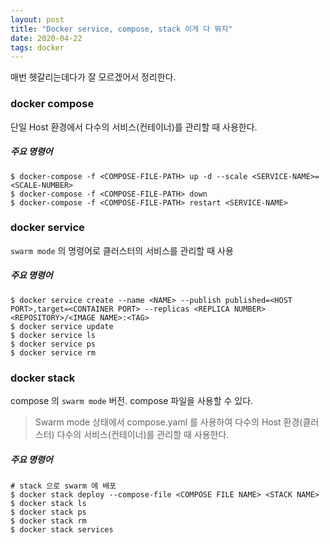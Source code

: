 ```yaml
---
layout: post
title: "Docker service, compose, stack 이게 다 뭐지"
date: 2020-04-22
tags: docker
---
```


매번 헷갈리는데다가 잘 모르겠어서 정리한다.

### docker compose

단일 Host 환경에서 다수의 서비스(컨테이너)를 관리할 때 사용한다.

##### 주요 명령어
```
$ docker-compose -f <COMPOSE-FILE-PATH> up -d --scale <SERVICE-NAME>=<SCALE-NUMBER>
$ docker-compose -f <COMPOSE-FILE-PATH> down
$ docker-compose -f <COMPOSE-FILE-PATH> restart <SERVICE-NAME>
```

### docker service

`swarm mode` 의 명령어로 클러스터의 서비스를 관리할 때 사용

##### 주요 명령어
```
$ docker service create --name <NAME> --publish published=<HOST PORT>,target=<CONTAINER PORT> --replicas <REPLICA NUMBER> <REPOSITORY>/<IMAGE NAME>:<TAG>
$ docker service update
$ docker service ls
$ docker service ps
$ docker service rm
```

### docker stack

compose 의 `swarm mode` 버전. compose 파일을 사용할 수 있다.
> Swarm mode 상태에서 compose.yaml 를 사용하여 다수의 Host 환경(클러스터) 다수의 서비스(컨테이너)를 관리할 때 사용한다.

##### 주요 명령어
``` shell
# stack 으로 swarm 에 배포
$ docker stack deploy --compose-file <COMPOSE FILE NAME> <STACK NAME>
$ docker stack ls
$ docker stack ps
$ docker stack rm
$ docker stack services
```
